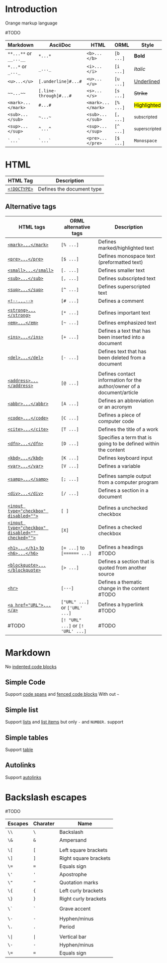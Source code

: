 # Introduction

Orange markup language

#TODO

| Markdown               | AsciiDoc               | HTML               | ORML      | Style                    |
| ---------------------- | ---------------------- | ------------------ | --------- | ------------------------ |
| `**...**` or `__...__` | `*...*`                | `<b>...</b>`       | `[b ...]` | **Bold**                 |
| `*...*` or `_..._`     | `_..._`                | `<i>...</i>`       | `[i ...]` | _Italic_                 |
| `<u>...</u>`           | `[.underline]#...#`    | `<u>...</u>`       | `[u ...]` | <u>Underlined</u>        |
| `~~...~~`              | `[.line-through]#...#` | `<s>...</s>`       | `[s ...]` | ~~Strike~~               |
| `<mark>...</mark>`     | `#...#`                | `<mark>...</mark>` | `[% ...]` | <mark>Highlighted</mark> |
| `<sub>...</sub>`       | `~...~`                | `<sub>...</sub>`   | `[, ...]` | <sub>subscripted</sub>   |
| `<sup>...</sup>`       | `^...^`                | `<sup>...</sup>`   | `[^ ...]` | <sup>superscripted</sup> |
| `` `...` ``            | `` `...` ``            | `<pre>...</pre>`   | `[$ ...]` | `Monospace`              |

# HTML

| HTML Tag                                                       | Description               |
| -------------------------------------------------------------- | ------------------------- |
| [`<!DOCTYPE>`](https://www.w3schools.com/tags/tag_doctype.asp) | Defines the document type |

## Alternative tags

| HTML tags                                                                                        | ORML alternative tags              | Description                                                            |
| ------------------------------------------------------------------------------------------------ | ---------------------------------- | ---------------------------------------------------------------------- |
| [`<mark>...</mark>`](https://www.w3schools.com/tags/tag_mark.asp)                                | `[% ...]`                          | Defines marked/highlighted text                                        |
| [`<pre>...</pre>`](https://www.w3schools.com/tags/tag_pre.asp)                                   | `[$ ...]`                          | Defines monospace text (preformatted text)                             |
| [`<small>...</small>`](https://www.w3schools.com/tags/tag_small.asp)                             | `[. ...]`                          | Defines smaller text                                                   |
| [`<sub>...</sub>`](https://www.w3schools.com/tags/tag_sub.asp)                                   | `[, ...]`                          | Defines subscripted text                                               |
| [`<sup>...</sup>`](https://www.w3schools.com/tags/tag_sup.asp)                                   | `[^ ...]`                          | Defines superscripted text                                             |
| [`<!--...-->`](https://www.w3schools.com/tags/tag_comment.asp)                                   | `[# ...]`                          | Defines a comment                                                      |
|                                                                                                  |                                    |                                                                        |
| [`<strong>...</strong>`](https://www.w3schools.com/tags/tag_strong.asp)                          | `[* ...]`                          | Defines important text                                                 |
| [`<em>...</em>`](https://www.w3schools.com/tags/tag_em.asp)                                      | `[~ ...]`                          | Defines emphasized text                                                |
| [`<ins>...</ins>`](https://www.w3schools.com/tags/tag_ins.asp)                                   | `[+ ...]`                          | Defines a text that has been inserted into a document                  |
| [`<del>...</del>`](https://www.w3schools.com/tags/tag_del.asp)                                   | `[- ...]`                          | Defines text that has been deleted from a document                     |
|                                                                                                  |                                    |                                                                        |
| [`<address>...</address>`](https://www.w3schools.com/tags/tag_address.asp)                       | `[@ ...]`                          | Defines contact information for the author/owner of a document/article |
| [`<abbr>...</abbr>`](https://www.w3schools.com/tags/tag_abbr.asp)                                | `[A ...]`                          | Defines an abbreviation or an acronym                                  |
| [`<code>...</code>`](https://www.w3schools.com/tags/tag_code.asp)                                | `[C ...]`                          | Defines a piece of computer code                                       |
| [`<cite>...</cite>`](https://www.w3schools.com/tags/tag_cite.asp)                                | `[T ...]`                          | Defines the title of a work                                            |
| [`<dfn>...</dfn>`](https://www.w3schools.com/tags/tag_dfn.asp)                                   | `[D ...]`                          | Specifies a term that is going to be defined within the content        |
| [`<kbd>...</kbd>`](https://www.w3schools.com/tags/tag_kbd.asp)                                   | `[K ...]`                          | Defines keyboard input                                                 |
| [`<var>...</var>`](https://www.w3schools.com/tags/tag_var.asp)                                   | `[V ...]`                          | Defines a variable                                                     |
|                                                                                                  |                                    |                                                                        |
| [`<samp>...</samp>`](https://www.w3schools.com/tags/tag_samp.asp)                                | `[; ...]`                          | Defines sample output from a computer program                          |
| [`<div>...</div>`](https://www.w3schools.com/tags/tag_div.asp)                                   | `[/ ...]`                          | Defines a section in a document                                        |
|                                                                                                  |                                    |                                                                        |
| [`<input type="checkbox" disabled="">`](https://www.w3schools.com/tags/tag_input.asp)            | `[ ]`                              | Defines a unchecked checkbox                                           |
| [`<input type="checkbox" disabled="" checked="">`](https://www.w3schools.com/tags/tag_input.asp) | `[X]`                              | Defines a checked checkbox                                             |
|                                                                                                  |                                    |                                                                        |
| [`<h1>...</h1>` to `<h6>...</h6>`](https://www.w3schools.com/tags/tag_hn.asp)                    | `[= ...]` to `[====== ...]`        | Defines a headings #TODO                                               |
| [`<blockquote>...</blockquote>`](https://www.w3schools.com/tags/tag_blockquote.asp)              | `[> ...]`                          | Defines a section that is quoted from another source                   |
| [`<hr>`](https://www.w3schools.com/tags/tag_hr.asp)                                              | `[---]`                            | Defines a thematic change in the content #TODO                         |
| [`<a href="URL">...</a>`](https://www.w3schools.com/tags/tag_a.asp)                              | `["URL" ...]` or `['URL' ...]`     | Defines a hyperlink #TODO                                              |
| #TODO                                                                                            | `[! "URL" ...]` or `[! 'URL' ...]` | #TODO                                                                  |

# Markdown

No [indented code blocks](https://github.github.com/gfm/#indented-code-blocks)

## Simple Code

Support [code spans](https://github.github.com/gfm/#code-spans) and [fenced code blocks](https://github.github.com/gfm/#fenced-code-blocks) With out `~`

## Simple list

Support [lists](https://github.github.com/gfm/#lists) and [list items](https://github.github.com/gfm/#list-items) but only `-` and `NUMBER.` support

## Simple tables

Support [table](https://github.github.com/gfm/#tables-extension-)

## Autolinks

Support [autolinks](https://github.github.com/gfm/#autolinks-extension-)

# Backslash escapes

#TODO

| Escapes  | Charater | Name                  |
| -------- | -------- | --------------------- |
| `\\`     | `\`      | Backslash             |
| `\&`     | `&`      | Ampersand             |
|          |          |                       |
| `\[`     | `[`      | Left square brackets  |
| `\]`     | `]`      | Right square brackets |
| `\=`     | `=`      | Equals sign           |
| `\'`     | `'`      | Apostrophe            |
| `\"`     | `"`      | Quotation marks       |
| `\{`     | `{`      | Left curly brackets   |
| `\}`     | `}`      | Right curly brackets  |
|          |          |                       |
| `` \` `` | `` ` ``  | Grave accent          |
|          |          |                       |
| `\-`     | `-`      | Hyphen/minus          |
| `\.`     | `.`      | Period                |
|          |          |                       |
| `\\|`    | `\|`     | Vertical bar          |
| `\-`     | `-`      | Hyphen/minus          |
| `\=`     | `=`      | Equals sign           |
